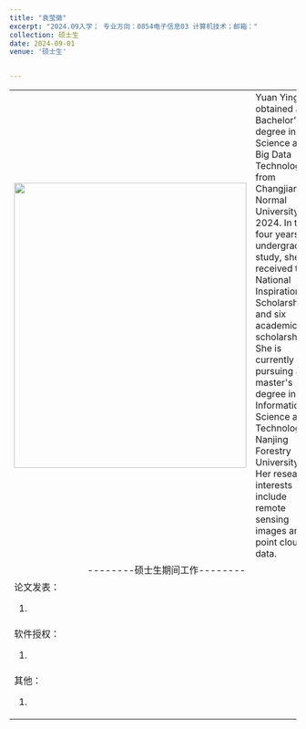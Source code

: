 ```yaml
---
title: "袁莹徽"
excerpt: "2024.09入学； 专业方向：0854电子信息03 计算机技术；邮箱："
collection: 硕士生
date: 2024-09-01
venue: '硕士生'


---
```

<table border="0">
<tr>
  <td> <img src='/images/YYH.jpeg' height="500" width="408">  </td>
 <td>Yuan Yinghui obtained a Bachelor's degree in Data Science and Big Data Technology from Changjiang Normal University in 2024. In the four years of undergraduate study, she received two National Inspirational Scholarships and six academic scholarships. She is currently pursuing a master's degree in Information Science and Technology at Nanjing Forestry University. Her research interests include remote sensing images and point cloud data.
</td>


</tr>

<tr>
<td colspan="2" align="center">--------硕士生期间工作--------
</td>
</tr>

<tr>
<td colspan="2">论文发表：
<ol class="level_1">
<li>  </li>
</ol>
</td>
</tr>

<tr>
<td colspan="2">软件授权：
<ol class="level_1">
<li>  </li>
</ol>
</td>
</tr>

<tr>
<td colspan="2">其他：
<ol class="level_1">
<li>  </li>
</ol>
</td>
</tr>

</table>
